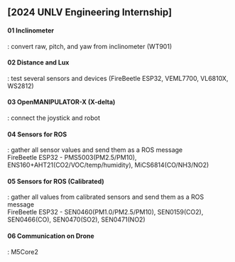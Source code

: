 ## [2024 UNLV Engineering Internship]

#### 01 Inclinometer  
 : convert raw, pitch, and yaw from inclinometer (WT901)  
 
#### 02 Distance and Lux  
 : test several sensors and devices (FireBeetle ESP32, VEML7700, VL6810X, WS2812)  
 
#### 03 OpenMANIPULATOR-X (X-delta)  
 : connect the joystick and robot 
 
#### 04 Sensors for ROS  
 : gather all sensor values and send them as a ROS message  
   FireBeetle ESP32 - PMS5003(PM2.5/PM10), ENS160+AHT21(CO2/VOC/temp/humidity), MiCS6814(CO/NH3/NO2)  
 
#### 05 Sensors for ROS (Calibrated)  
 : gather all values from calibrated sensors and send them as a ROS message  
   FireBeetle ESP32 - SEN0460(PM1.0/PM2.5/PM10), SEN0159(CO2), SEN0466(CO), SEN0470(SO2), SEN0471(NO2)  
 
#### 06 Communication on Drone  
  : M5Core2
